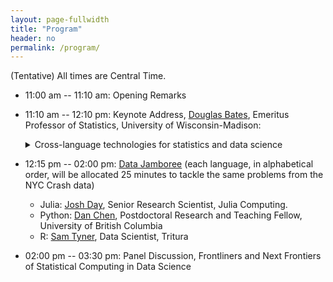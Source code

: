 ```yaml
---
layout: page-fullwidth
title: "Program"
header: no
permalink: /program/
---
```


(Tentative) All times are Central Time.

+ 11:00 am -- 11:10 am: Opening Remarks
+ 11:10 am -- 12:10 pm: Keynote Address,
  [Douglas Bates](https://stat.wisc.edu/staff/bates-douglas/), Emeritus
  Professor of Statistics, University of Wisconsin-Madison:
    <details>
	<summary>Cross-language technologies for statistics and data science</summary>    
	To some extent, statisticians and data scientists currently suffer from an
    "embarrassment of riches"  in that there are many high-quality, open-source
    tools written in R, Python, Julia and other languages available for our
    work.  However, having so many tools available in different languages
    creates the burden of needing to gain familiarity with many languages and
    packages - a not-inconsiderable task.  This makes finding and learning about
    cross-language technologies particularly valuable.  I will discuss three
    such tools that I have used with R, Python and Julia and that make the
    transition between languages much easier.  The first is the <a href =
    "https://arrow.apache.org">Arrow storage format</a>, which can be considered
    as a language-neutral format for storing and easily reading column-oriented
    tabular data.  (Think of it as a language-neutral binary storage format for
    data frames.) Another is <a href = "https://quarto.org">Quarto</a>, which
    can be considered as a "next-generation RMarkdown" format and processor for
    literate programming.  Those currently using knitr/RMarkdown can transition,
    more-or-less effortlessly, to Quarto and those who currently use Python or
    Julia now have an RMarkdown for their environment.  (Quarto uses <a href =
    "https://jupyter.org">Jupyter</a>, another cross-language technology, for
    evaluation of Julia and Python code blocks).  Finally the VS Code editor
    provides editing and code evaluation for the data science languages I
    mentioned, and for Jupyter notebooks, and for several other languages and
    data formats.  By gaining familiarity with these tools a data scientist can
    make the transition between analysis languages less traumatic.
	</details>
	
 
+ 12:15 pm -- 02:00 pm: [Data Jamboree](../jamboree/) (each language, in alphabetical order,
  will be allocated 25
  minutes to tackle the same problems from the NYC Crash data)
    - Julia:  [Josh Day](https://heyjoshday.com), Senior Research Scientist, Julia Computing.
    - Python: [Dan Chen](https://daniel.rbind.io/), Postdoctoral Research and Teaching Fellow, University of British Columbia
    - R:  [Sam Tyner](https://sctyner.me), Data Scientist, Tritura
+ 02:00 pm -- 03:30 pm: Panel Discussion, Frontliners and Next Frontiers of Statistical
  Computing in Data Science
